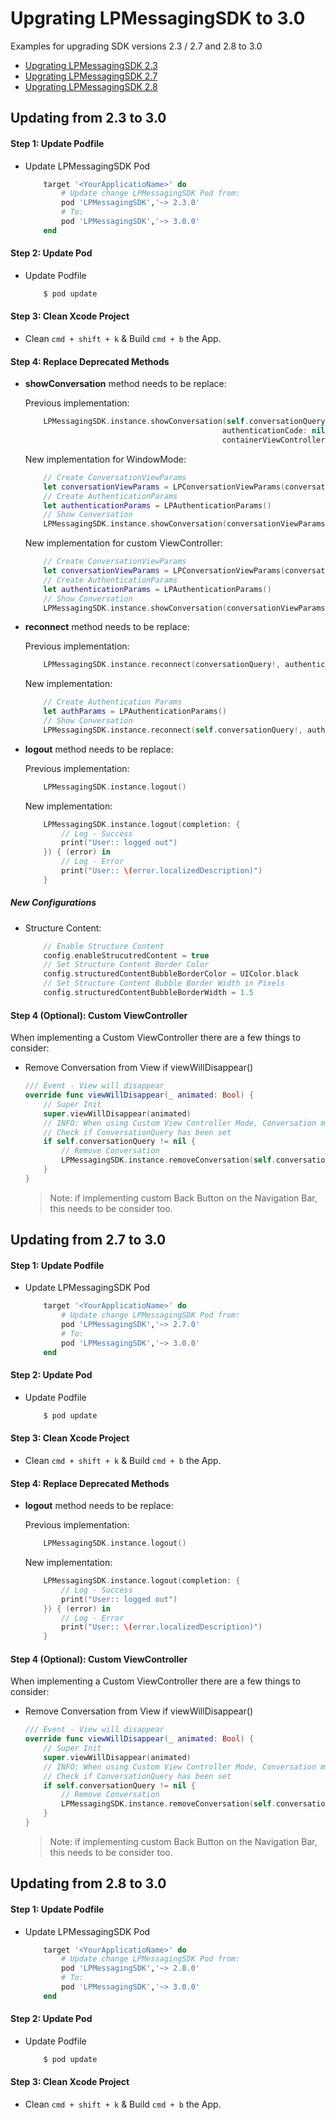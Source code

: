 # Upgrating LPMessagingSDK to 3.0
Examples for upgrading SDK versions 2.3 / 2.7 and 2.8 to 3.0

* [Upgrating LPMessagingSDK 2.3](#markdown-header-Updating-from-2.3-to-3.0)
* [Upgrating LPMessagingSDK 2.7](#markdown-header-Updating-from-2.7-to-3.0)
* [Upgrating LPMessagingSDK 2.8](#markdown-header-Updating-from-2.8-to-3.0)

## Updating from 2.3 to 3.0

#### Step 1: Update Podfile

  * Update LPMessagingSDK Pod
  
  	```ruby
  		target '<YourApplicatioName>' do
     	    # Update change LPMessagingSDK Pod from:
  	   	    pod 'LPMessagingSDK','~> 2.3.0'
   	  	    # To:
   	  	    pod 'LPMessagingSDK','~> 3.0.0'
   	  	end
  	```

#### Step 2: Update Pod

* Update Podfile
    
    ```sh
        $ pod update
    ```
	
#### Step 3: Clean Xcode Project

* Clean `cmd + shift + k` & Build `cmd + b` the App.


#### Step 4: Replace Deprecated Methods

* **showConversation** method needs to be replace:
	
	Previous implementation:
	
	~~~ swift
		LPMessagingSDK.instance.showConversation(self.conversationQuery!, 
                                                authenticationCode: nil, 
                                                containerViewController: nil)
	~~~
	
	New implementation for WindowMode:
	
	~~~ swift
		// Create ConversationViewParams
		let conversationViewParams = LPConversationViewParams(conversationQuery: self.conversationQuery!, containerViewController: nil, isViewOnly: false)
		// Create AuthenticationParams
		let authenticationParams = LPAuthenticationParams()
		// Show Conversation
		LPMessagingSDK.instance.showConversation(conversationViewParams, authenticationParams: authenticationParams)
	~~~
	
	New implementation for custom ViewController:
	
	~~~ swift
		// Create ConversationViewParams
		let conversationViewParams = LPConversationViewParams(conversationQuery: self.conversationQuery!, containerViewController: viewController, isViewOnly: false)
		// Create AuthenticationParams
		let authenticationParams = LPAuthenticationParams()
		// Show Conversation
		LPMessagingSDK.instance.showConversation(conversationViewParams, authenticationParams: authenticationParams)
	~~~
  	
* **reconnect** method needs to be replace:

    Previous implementation:

	~~~ swift
	    LPMessagingSDK.instance.reconnect(conversationQuery!, authenticationCode: "")
	~~~

	New implementation:
	
	~~~ swift
		// Create Authentication Params
		let authParams = LPAuthenticationParams()
		// Show Conversation
		LPMessagingSDK.instance.reconnect(self.conversationQuery!, authenticationParams: authParams
	~~~  	
    	
* **logout** method needs to be replace:

	Previous implementation:

	~~~ swift
		LPMessagingSDK.instance.logout()
	~~~

	New implementation:
	
	~~~ swift
		LPMessagingSDK.instance.logout(completion: {
    		// Log - Success
    		print("User:: logged out")
    	}) { (error) in
    		// Log - Error
    		print("User:: \(error.localizedDescription)")
		}
	~~~

##### New Configurations
* Structure Content:
        
    ~~~ swift
        // Enable Structure Content
        config.enableStrucutredContent = true
        // Set Structure Content Border Color
        config.structuredContentBubbleBorderColor = UIColor.black
    	// Set Structure Content Bubble Border Width in Pixels
        config.structuredContentBubbleBorderWidth = 1.5
    ~~~
		

#### Step 4 (Optional): Custom ViewController

When implementing a Custom ViewController there are a few things to consider:

 * Remove Conversation from View if viewWillDisappear()
    
    ``` swift
    /// Event - View will disappear
    override func viewWillDisappear(_ animated: Bool) {
        // Super Init
        super.viewWillDisappear(animated)
        // INFO: When using Custom View Controller Mode, Conversation must be remove when leaving the App, if the Conversation View is the current screen
        // Check if ConversationQuery has been set
        if self.conversationQuery != nil {
            // Remove Conversation
            LPMessagingSDK.instance.removeConversation(self.conversationQuery!)
        }
    }
    ```
    
    > Note: if implementing custom Back Button on the Navigation Bar, this needs to be consider too.
    
    
    
## Updating from 2.7 to 3.0



#### Step 1: Update Podfile

  * Update LPMessagingSDK Pod
  
  	```ruby
  		target '<YourApplicatioName>' do
     	    # Update change LPMessagingSDK Pod from:
  	   	    pod 'LPMessagingSDK','~> 2.7.0'
   	  	    # To:
   	  	    pod 'LPMessagingSDK','~> 3.0.0'
   	  	end
  	```

#### Step 2: Update Pod

* Update Podfile
    
    ```sh
        $ pod update
    ```
	
#### Step 3: Clean Xcode Project

* Clean `cmd + shift + k` & Build `cmd + b` the App.


#### Step 4: Replace Deprecated Methods

* **logout** method needs to be replace:

	Previous implementation:

	~~~ swift
		LPMessagingSDK.instance.logout()
	~~~

	New implementation:
	
	~~~ swift
		LPMessagingSDK.instance.logout(completion: {
    		// Log - Success
    		print("User:: logged out")
    	}) { (error) in
    		// Log - Error
    		print("User:: \(error.localizedDescription)")
		}
	~~~

#### Step 4 (Optional): Custom ViewController

When implementing a Custom ViewController there are a few things to consider:

 * Remove Conversation from View if viewWillDisappear()
    
    ``` swift
    /// Event - View will disappear
    override func viewWillDisappear(_ animated: Bool) {
        // Super Init
        super.viewWillDisappear(animated)
        // INFO: When using Custom View Controller Mode, Conversation must be remove when leaving the App, if the Conversation View is the current screen
        // Check if ConversationQuery has been set
        if self.conversationQuery != nil {
            // Remove Conversation
            LPMessagingSDK.instance.removeConversation(self.conversationQuery!)
        }
    }
    ```
    
    > Note: if implementing custom Back Button on the Navigation Bar, this needs to be consider too.



## Updating from 2.8 to 3.0



#### Step 1: Update Podfile

  * Update LPMessagingSDK Pod
  
  	```ruby
  		target '<YourApplicatioName>' do
     	    # Update change LPMessagingSDK Pod from:
  	   	    pod 'LPMessagingSDK','~> 2.8.0'
   	  	    # To:
   	  	    pod 'LPMessagingSDK','~> 3.0.0'
   	  	end
  	```

#### Step 2: Update Pod

* Update Podfile
    
    ```sh
        $ pod update
    ```
	
#### Step 3: Clean Xcode Project

* Clean `cmd + shift + k` & Build `cmd + b` the App.

